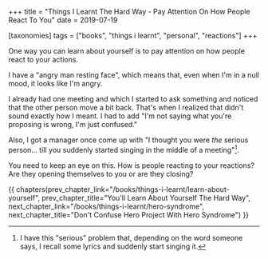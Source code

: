 +++
title = "Things I Learnt The Hard Way - Pay Attention On How People React To You"
date = 2019-07-19

[taxonomies]
tags = ["books", "things i learnt", "personal", "reactions"]
+++

One way you can learn about yourself is to pay attention on how people react
to your actions.

<!-- more -->

I have a "angry man resting face", which means that, even when I'm in a null
mood, it looks like I'm angry.

I already had one meeting and which I started to ask something and noticed
that the other person move a bit back. That's when I realized that didn't
sound exactly how I meant. I had to add "I'm not saying what you're proposing
is wrong, I'm just confused."

Also, I got a manager once come up with "I thought you were _the_ serious
person... till you suddenly started singing in the middle of a meeting"[^1].

You need to keep an eye on this. How is people reacting to your reactions? Are
they opening themselves to you or are they closing?

[^1]: I have this "serious" problem that, depending on the word someone says,
  I recall some lyrics and suddenly start singing it.

{{ chapters(prev_chapter_link="/books/things-i-learnt/learn-about-yourself", prev_chapter_title="You'll Learn About Yourself The Hard Way", next_chapter_link="/books/things-i-learnt/hero-syndrome", next_chapter_title="Don't Confuse Hero Project With Hero Syndrome") }}
